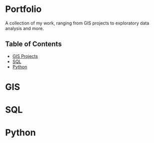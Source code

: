 # Portfolio
A collection of my work, ranging from GIS projects to exploratory data analysis and more. 

## Table of Contents
- [GIS Projects](#gis)
- [SQL](#sql)
- [Python](#python)

# GIS


# SQL


# Python

